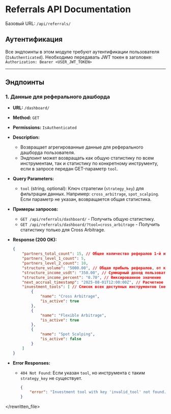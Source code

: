 # Referrals API Documentation

Базовый URL: `/api/referrals/`

## Аутентификация
Все эндпоинты в этом модуле требуют аутентификации пользователя (`IsAuthenticated`). Необходимо передавать JWT токен в заголовке:
`Authorization: Bearer <USER_JWT_TOKEN>`

---

## Эндпоинты

### 1. Данные для реферального дашборда

-   **URL:** `/dashboard/`
-   **Method:** `GET`
-   **Permissions:** `IsAuthenticated`
-   **Description:**
    -   Возвращает агрегированные данные для реферального дашборда пользователя.
    -   Эндпоинт может возвращать как общую статистику по всем инструментам, так и статистику по конкретному инструменту, если в запросе передан GET-параметр `tool`.

-   **Query Parameters:**
    -   `tool` (string, optional): Ключ стратегии (`strategy_key`) для фильтрации данных. Например: `cross_arbitrage`, `spot_scalping`. Если параметр не указан, возвращается общая статистика.

-   **Примеры запросов:**
    -   `GET /api/referrals/dashboard/` - Получить общую статистику.
    -   `GET /api/referrals/dashboard/?tool=cross_arbitrage` - Получить статистику только для Cross Arbitrage.

-   **Response (200 OK):**
    ```json
    {
        "partners_total_count": 15, // Общее количество рефералов 1-й и 2-й линии
        "partners_level_1_count": 5,
        "partners_level_2_count": 10,
        "structure_volume": "5000.00", // Общая прибыль рефералов, от которой были начислены бонусы (с учетом фильтра по `tool`)
        "structure_income_usdt": "350.00", // Суммарный доход пользователя от реферальной программы (с учетом фильтра по `tool`)
        "structure_income_percent": "0.70", // Фиксированное значение
        "next_accrual_timestamp": "2025-08-01T12:00:00Z", // Расчетное время следующего начисления бонусов
        "investment_tools": [ // Список всех доступных инструментов (не зависит от фильтра `tool`)
            {
                "name": "Cross Arbitrage",
                "is_active": true
            },
            {
                "name": "Flexible Arbitrage",
                "is_active": true
            },
            {
                "name": "Spot Scalping",
                "is_active": false
            }
        ]
    }
    ```

-   **Error Responses:**
    -   `404 Not Found`: Если указан `tool`, но инструмента с таким `strategy_key` не существует.
        ```json
        {
            "error": "Investment tool with key 'invalid_tool' not found."
        }
        ```

</rewritten_file> 